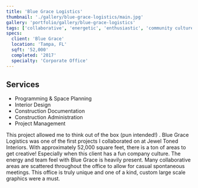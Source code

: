 ```yaml
---
title: 'Blue Grace Logistics'
thumbnail: './gallery/blue-grace-logistics/main.jpg'
gallery: 'portfolio/gallery/blue-grace-logistics'
tags: ['collaborative', 'energetic', 'enthusiastic', 'community culture']
specs:
  client: 'Blue Grace'
  location: 'Tampa, FL'
  sqft: '52,000'
  completed: '2017'
  specialty: 'Corporate Office'
---
```


## Services

- Programming & Space Planning
- Interior Design 
- Construction Documentation
- Construction Administration 
- Project Management 


This project allowed me to think out of the box (pun intended!) . Blue Grace Logistics was one of the first projects I collaborated on at Jewel Toned Interiors. With approximately 52,000 square feet, there is a ton of areas to get creative! Especially when this client has a fun company culture. The energy and team feel with Blue Grace is heavily present. Many collaborative areas are scattered throughout the office to allow for casual spontaneous meetings. This office is truly unique and one of a kind, custom large scale graphics were a must.
